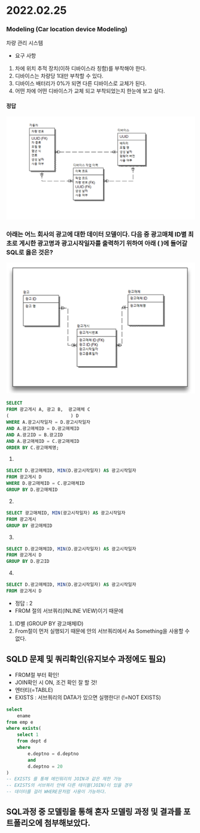 # 2022.02.25

### Modeling (Car location device Modeling)

차량 관리 시스템   
- 요구 사항   
1. 차에 위치 추적 장치(이하 디바이스라 칭함)를 부착해야 한다.
2. 디바이스는 차량당 1대만 부착할 수 있다.
3. 디바이스 배터리가 0%가 되면 다른 디바이스로 교체가 된다. 
4. 어떤 차에 어떤 디바이스가 교체 되고 부착되었는지 한눈에 보고 싶다.
#### 정답
![jpg](./img/차량_위치_추적_모델링.PNG)
 

###  아래는 어느 회사의 광고에 대한 데이터 모델이다. 다음 중 광고매체 ID별 최초로 게시한 광고명과 광고시작일자를 출력하기 위하여 아래 ( )에 들어갈 SQL로 옳은 것은?
![jpg](./img/광고.PNG)
   
```sql
SELECT 
FROM 광고게시 A, 광고 B,  광고매체 C
(                       ) D
WHERE A.광고시작일자 = D.광고시작일자
AND A.광고매체ID = D.광고매체ID
AND A.광고ID = B.광고ID
AND A.광고매체ID = C.광고매체ID
ORDER BY C.광고매체명; 
```
1.
```sql
SELECT D.광고매체ID, MIN(D.광고시작일자) AS 광고시작일자
FROM 광고게시 D
WHERE D.광고매체ID = C.광고매체ID
GROUP BY D.광고매체ID
```
2.
```sql
SELECT 광고매체ID, MIN(광고시작일자) AS 광고시작일자
FROM 광고게시
GROUP BY 광고매체ID
```
3. 
```sql
SELECT D.광고매체ID, MIN(D.광고시작일자) AS 광고시작일자
FROM 광고게시 D
GROUP BY D.광고ID
```
4. 
```sql
SELECT D.광고매체ID, MIN(D.광고시작일자) AS 광고시작일자
FROM 광고게시 D
```
- 정답 : 2
- FROM 절의 서브쿼리(INLINE VIEW)이기 때문에
1. ID별 (GROUP BY 광고매체ID)
2. From절이 먼저 실행되기 때문에 안의 서브쿼리에서 As Something을 사용할 수 없다.


## SQLD 문제 및 쿼리확인(유지보수 과정에도 필요)
- FROM절 부터 확인!
- JOIN확인 시 ON, 조건 확인 잘 할 것!
- 엔터티(=TABLE)
- EXISTS : 서브쿼리의 DATA가 있으면 실행한다! (!=NOT EXISTS)
```sql
select
    ename
from emp e
where exists(
    select 1
    from dept d
    where 
        e.deptno = d.deptno
        and
        d.deptno = 20
)
-- EXISTS 를 통해 메인뭐리의 JOIN과 같은 제한 가능
-- EXISTS의 서브쿼리 안에 다른 테이블(JOIN)이 있을 경우 
-- 데이터를 걸러 WHERE문처럼 사용이 가능하다.
```



## SQL과정 중 모델링을 통해 혼자 모델링 과정 및 결과를 포트폴리오에 첨부해보았다.